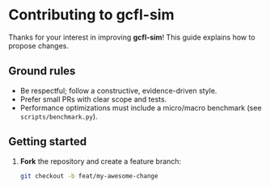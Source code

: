 # Contributing to gcfl-sim

Thanks for your interest in improving **gcfl-sim**! This guide explains how to propose changes.

## Ground rules
- Be respectful; follow a constructive, evidence-driven style.
- Prefer small PRs with clear scope and tests.
- Performance optimizations must include a micro/macro benchmark (see `scripts/benchmark.py`).

## Getting started
1. **Fork** the repository and create a feature branch:
   ```bash
   git checkout -b feat/my-awesome-change
